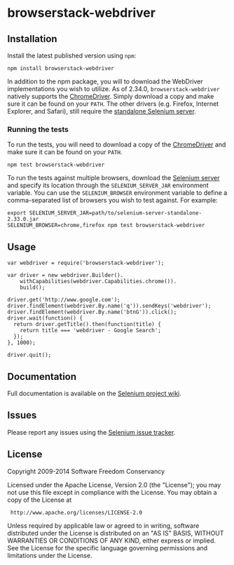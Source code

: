 # browserstack-webdriver

## Installation

Install the latest published version using `npm`:

    npm install browserstack-webdriver

In addition to the npm package, you will to download the WebDriver
implementations you wish to utilize. As of 2.34.0, `browserstack-webdriver`
natively supports the [ChromeDriver](http://chromedriver.storage.googleapis.com/index.html).
Simply download a copy and make sure it can be found on your `PATH`. The other
drivers (e.g. Firefox, Internet Explorer, and Safari), still require the
[standalone Selenium server](http://selenium-release.storage.googleapis.com/index.html).

### Running the tests

To run the tests, you will need to download a copy of the
[ChromeDriver](http://chromedriver.storage.googleapis.com/index.html) and make
sure it can be found on your `PATH`.

    npm test browserstack-webdriver

To run the tests against multiple browsers, download the
[Selenium server](http://selenium-release.storage.googleapis.com/index.html) and
specify its location through the `SELENIUM_SERVER_JAR` environment variable.
You can use the `SELENIUM_BROWSER` environment variable to define a
comma-separated list of browsers you wish to test against. For example:

    export SELENIUM_SERVER_JAR=path/to/selenium-server-standalone-2.33.0.jar
    SELENIUM_BROWSER=chrome,firefox npm test browserstack-webdriver

## Usage


    var webdriver = require('browserstack-webdriver');

    var driver = new webdriver.Builder().
        withCapabilities(webdriver.Capabilities.chrome()).
        build();

    driver.get('http://www.google.com');
    driver.findElement(webdriver.By.name('q')).sendKeys('webdriver');
    driver.findElement(webdriver.By.name('btnG')).click();
    driver.wait(function() {
      return driver.getTitle().then(function(title) {
        return title === 'webdriver - Google Search';
      });
    }, 1000);

    driver.quit();

## Documentation

Full documentation is available on the [Selenium project wiki](http://code.google.com/p/selenium/wiki/WebDriverJs "User guide").

## Issues

Please report any issues using the [Selenium issue tracker](https://github.com/browserstack/selenium-webdriver-nodejs/issues).

## License

Copyright 2009-2014 Software Freedom Conservancy

Licensed under the Apache License, Version 2.0 (the "License");
you may not use this file except in compliance with the License.
You may obtain a copy of the License at

     http://www.apache.org/licenses/LICENSE-2.0

Unless required by applicable law or agreed to in writing, software
distributed under the License is distributed on an "AS IS" BASIS,
WITHOUT WARRANTIES OR CONDITIONS OF ANY KIND, either express or implied.
See the License for the specific language governing permissions and
limitations under the License.

